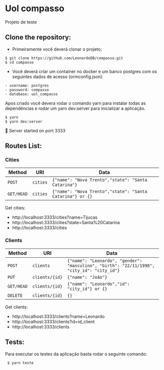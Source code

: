 # Uol compasso

Projeto de teste

## Clone the repository:

- Primeiramente você deverá clonar o projeto;

```
$ git clone https://github.com/LeonardoDB/compasso.git
$ cd compasso
```

- Você deverá criar um container no docker e um banco postgres com os seguintes dados de acesso (ormconfig.json):

```
- username: postgres
- password: compasso
- database: uol_compasso
```

Apos criado você devera rodar o comando yarn para instalar todas as dependências e rodar um yarn dev:server para inicializar a aplicação.

```
$ yarn
$ yarn dev:server
```

🚀 Server started on port 3333

## Routes List:

### Cities

| Method     | URI      | Data                                                      |
| ---------- | -------- | --------------------------------------------------------- |
| `POST`     | `cities` | `{"name": "Nova Trento","state": "Santa Catarina"}`       |
| `GET/HEAD` | `cities` | `{"name": "Nova Trento","state": "Santa Catarina"} or {}` |

Get cities:

- http://localhost:3333/cities?name=Tijucas
- http://localhost:3333/cities?state=Santa%20Catarina
- http://localhost:3333/cities

### Clients

| Method     | URI            | Data                                                                                       |
| ---------- | -------------- | ------------------------------------------------------------------------------------------ |
| `POST`     | `clients`      | `{"name": "Leonardo", "gender": "masculino", "birth": "22/11/1998", "city_id": "city_id"}` |
| `PUT`      | `clients/{id}` | `{"name": "João"}`                                                                         |
| `GET/HEAD` | `clients/{id}` | `{"name": "Leonardo","id": "city_id"} or {}`                                               |
| `DELETE`   | `clients/{id}` | `{}`                                                                                       |

Get clients:

- http://localhost:3333/clients?name=Leonardo
- http://localhost:3333/clients?id=id_client
- http://localhost:3333/clients

## Tests:

Para executar os testes da aplicação basta rodar o seguinte comando:

```
 $ yarn teste
```
